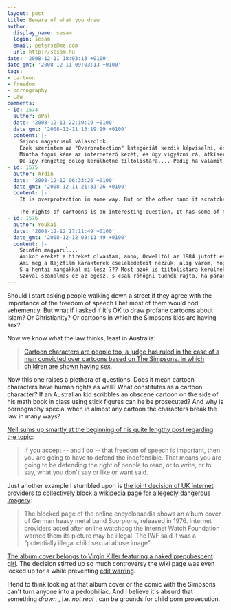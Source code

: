 ```yaml
---
layout: post
title: Beware of what you draw
author:
  display_name: sesam
  login: sesam
  email: petersz@me.com
  url: http://sesam.hu
date: '2008-12-11 18:03:13 +0100'
date_gmt: '2008-12-11 09:03:13 +0100'
tags:
- cartoon
- freedom
- pornography
- Law
comments:
- id: 1574
  author: oPal
  date: '2008-12-11 22:19:19 +0100'
  date_gmt: '2008-12-11 13:19:19 +0100'
  content: |-
    Sajnos magyarusul válaszolok.
    Ezek szerintem az "Overprotection" kategóriát kezdik képviselni, és fölöslegesek, és stb.
    Mintha fogni kéne az internetező kezét, és úgy vigyázni rá, átkísérni az INTERNET túloldalára :)
    De így rengeteg dolog kerülhetne tiltólistára.... Pedig ha valamit nem mutatunk, az van, attól nem fog megszűnni.
- id: 1575
  author: Ardin
  date: '2008-12-12 06:33:26 +0100'
  date_gmt: '2008-12-11 21:33:26 +0100'
  content: |-
    It is overprotection in some way. But on the other hand it scratches the surface one of the greatest taboo of our society. The western culture is also prudish in the manner of picturing sexuality.  So it isn't an easy question.

    The rights of cartoons is an interesting question. It has some of the absurdity of the copyright laws, and the english law system :) But if they can have rights, then they are considered to be public person. Therefore the caricatures about them cannot be prosecuted :) (I think there is some law, at least in Hungary).
- id: 1576
  author: Youkai
  date: '2008-12-12 17:11:49 +0100'
  date_gmt: '2008-12-12 08:11:49 +0100'
  content: |-
    Szintén magyarul...
    Amikor ezeket a híreket olvastam, anno, Orwelltől az 1984 jutott eszembe,  amerikában már sokan ott tartanak, háború van,  szabadság már nem sok, köszönhetően a (Nemzetvédelmi törvénynek), tudatlanság, tisztelet a kivételnek az is van.  Remélem, hogy a világ többi hatalma nem követi őket, mert akkor nagyon, nagy sz*rban leszünk. Mert valahogy nem értem, hogy az állam, engem mint egyszerű polgárát miért akar megvédeni, a gondolatoktól, eszéktől??? Azt feltételezik, hogy nincs agyam, amit használni is tudok ???? Attól, hogy valamit, ami rossz eltitkolunk, az emberek elől, attól a rossz még nem szűnik meg. A brittek meg nem tudom, hogy mit hörögnek, ok, tényleg elégé fiatal az a kiscsaj a borítón, szóval ne nézzék meg az angol állampolgárok, de az nem gond, hogy náluk, a gyerekek, átlagosan 14 évesen, már nem szüzek, 16 évesen, már aktív nem életet élnek, s rendszeres alkohol, narkó fogyasztók, s olyan nyugodtan késelik meg egymást, egy rossz szóért, hogy az a brutalitás még a Battle Royale-t is felülmúlja. Jah ez nem probléma. Nekem ez valahogy a szocializmus látszatintézkedéseire emlékeztet.
    Ami meg a Rajzfilm karakterek cselekedeteit nézzük, alig várom, hogy Narakut életfogytiglanra ítéljék a csapatával, sorozatosan elkövetett népirtásért. Vagy verselő Linát beperlik közbotrány okozásért, meg négyértékű rongálásért, hogy csak két itthon is ismertebb karaktert mondjak, de ha már itt vagyunk, akkor mi lesz Ludas Matyival, aki végül is a hatalom megbuktatására tőr, s a hatalom képviselőjének súlyos maradandó sérüléseket okozott :D
    S a hentai mangákkal mi lesz ??? Most azok is tiltólistára kerülnek ??? XD
    Szóval szánalmas ez az egész, s csak röhögni tudnék rajta, ha páran, az EU-ban, ezt nem vennék komolyan...
---
```


Should I start asking people walking down a street if they agree with the importance of the freedom of speech I bet most of them would nod vehemently. But what if I asked if it's OK to draw profane cartoons about Islam? Or Christianity? Or cartoons in which the Simpsons kids are having sex?

Now we know what the law thinks, least in Australia:

> [Cartoon characters are people too, a judge has ruled in the case of a man convicted over cartoons based on The Simpsons, in which children are shown having sex](http://www.news.com.au/story/0,27574,24767202-2,00.html).

Now this one raises a plethora of questions. Does it mean cartoon characters have human rights as well? What constitutes as a cartoon character? If an Australian kid scribbles an obscene cartoon on the side of his math book in class using stick figures can he be prosecuted? And why is pornography special when in almost any cartoon the characters break the law in many ways?

[Neil sums up smartly at the beginning of his quite lengthy post regarding the topic](http://journal.neilgaiman.com/2008/12/why-defend-freedom-of-icky-speech.html):

> If you accept -- and I do -- that freedom of speech is important, then you are going to have to defend the indefensible. That means you are going to be defending the right of people to read, or to write, or to say, what you don't say or like or want said.

Just another example I stumbled upon is [the joint decision of UK internet providers to collectively block a wikipedia page for allegedly dangerous imagery](http://news.bbc.co.uk/2/hi/uk_news/7770456.stm):

> The blocked page of the online encyclopaedia shows an album cover of German heavy metal band Scorpions, released in 1976. Internet providers acted after online watchdog the Internet Watch Foundation warned them its picture may be illegal. The IWF said it was a "potentially illegal child sexual abuse image".

[The album cover belongs to Virgin Killer featuring a naked prepubescent girl](http://en.wikipedia.org/wiki/Virgin_Killer). The decision stirred up so much controversy the wiki page was even locked up for a while preventing [edit warring](http://en.wikipedia.org/wiki/Wikipedia:EW).

I tend to think looking at that album cover or the comic with the Simpsons can't turn anyone into a pedophiliac. And I believe it's absurd that something _drawn_ , i.e. _not real_ , can be grounds for child porn prosecution.
